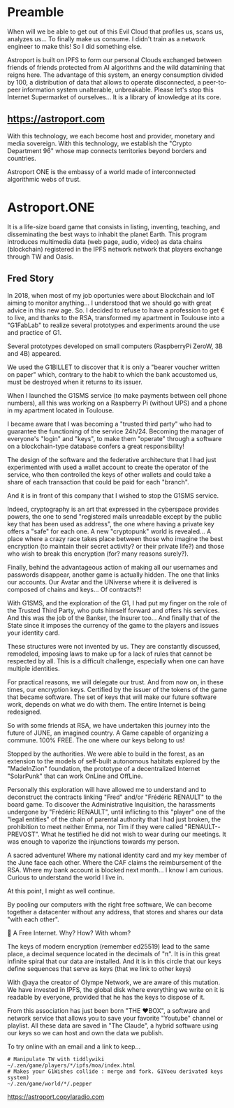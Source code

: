 # Preamble
When will we be able to get out of this Evil Cloud that profiles us, scans us, analyzes us... To finally make us consume.
I didn't train as a network engineer to make this!
So I did something else.

Astroport is built on IPFS to form our personal Clouds exchanged between friends of friends protected from AI algorithms and the wild datamining that reigns here.
The advantage of this system, an energy consumption divided by 100, a distribution of data that allows to operate disconnected, a peer-to-peer information system unalterable, unbreakable.
Please let's stop this Internet Supermarket of ourselves...
It is a library of knowledge at its core.

## https://astroport.com

With this technology, we each become host and provider, monetary and media sovereign.
With this technology, we establish the "Crypto Department 96" whose map connects territories beyond borders and countries.

Astroport ONE is the embassy of a world made of interconnected algorithmic webs of trust.

# Astroport.ONE

It is a life-size board game that consists in listing, inventing, teaching, and disseminating the best ways to inhabit the planet Earth.
This program introduces multimedia data (web page, audio, video) as data chains (blockchain) registered in the IPFS network
network that players exchange through TW and Oasis.

## Fred Story

In 2018, when most of my job oportunies were about Blockchain and IoT aiming to monitor anything... I understood that we should go with great advice in this new age. So.
I decided to refuse to have a profession to get € to live, and thanks to the RSA, transformed my apartment in Toulouse into a "G1FabLab" to realize several prototypes and experiments around the use and practice of G1.

Several prototypes developed on small computers (RaspberryPi ZeroW, 3B and 4B) appeared.

We used the G1BILLET to discover that it is only a "bearer voucher written on paper" which, contrary to the habit to which the bank accustomed us, must be destroyed when it returns to its issuer.

When I launched the G1SMS service (to make payments between cell phone numbers), all this was working on a Raspberry Pi (without UPS) and a phone in my apartment located in Toulouse.

I became aware that I was becoming a "trusted third party" who had to guarantee the functioning of the service 24h/24. Becoming the manager of everyone's "login" and "keys", to make them "operate" through a software on a blockchain-type database confers a great responsibility!

The design of the software and the federative architecture that I had just experimented with used a wallet account to create the operator of the service, who then controlled the keys of other wallets and could take a share of each transaction that could be paid for each "branch".

And it is in front of this company that I wished to stop the G1SMS service.

Indeed, cryptography is an art that expressed in the cyberspace provides powers, the one to send "registered mails unreadable except by the public key that has been used as address", the one where having a private key offers a "safe" for each one. A new "cryptopunk" world is revealed... A place where a crazy race takes place between those who imagine the best encryption (to maintain their secret activity? or their private life?) and those who wish to break this encryption (for? many reasons surely?).

Finally, behind the advantageous action of making all our usernames and passwords disappear, another game is actually hidden. The one that links our accounts. Our Avatar and the UNiverse where it is delivered is composed of chains and keys... Of contracts?!

With G1SMS, and the exploration of the G1, I had put my finger on the role of the Trusted Third Party, who puts himself forward and offers his services. And this was the job of the Banker, the Insurer too... And finally that of the State since it imposes the currency of the game to the players and issues your identity card.

These structures were not invented by us. They are constantly discussed, remodeled, imposing laws to make up for a lack of rules that cannot be respected by all. This is a difficult challenge, especially when one can have multiple identities.

For practical reasons, we will delegate our trust. And from now on, in these times, our encryption keys. Certified by the issuer of the tokens of the game that became software. The set of keys that will make our future software work, depends on what we do with them. The entire Internet is being redesigned.

So with some friends at RSA, we have undertaken this journey into the future of JUNE, an imagined country. A Game capable of organizing a commune. 100% FREE. The one where our keys belong to us!

Stopped by the authorities. We were able to build in the forest, as an extension to the models of self-built autonomous habitats explored by the "MadeInZion" foundation, the prototype of a decentralized Internet "SolarPunk" that can work OnLine and OffLine.


Personally this exploration will have allowed me to understand and to deconstruct the contracts linking "Fred" and/or "Frédéric RENAULT" to the board game. To discover the Administrative Inquisition, the harassments undergone by "Frédéric RENAULT", until inflicting to this "player" one of the "legal entities" of the chain of parental authority that I had just broken, the prohibition to meet neither Emma, nor Tim if they were called "RENAULT--PREVOST". What he testified he did not wish to wear during our meetings. It was enough to vaporize the injunctions towards my person.

A sacred adventure! Where my national identity card and my key member of the June face each other. Where the CAF claims the reimbursement of the RSA. Where my bank account is blocked next month... I know I am curious. Curious to understand the world I live in.

At this point, I might as well continue.

By pooling our computers with the right free software, We can become together a datacenter without any address, that stores and shares our data "with each other".

🥥 A Free Internet. Why? How? With whom?

The keys of modern encryption (remember ed25519) lead to the same place, a decimal sequence located in the decimals of "π". It is in this great infinite spiral that our data are installed. And it is in this circle that our keys define sequences that serve as keys (that we link to other keys)

With @aya the creator of Olympe Network, we are aware of this mutation. We have invested in IPFS, the global disk where everything we write on it is readable by everyone, provided that he has the keys to dispose of it.

From this association has just been born "THE ♥BOX", a software and network service that allows you to save your favorite "Youtube" channel or playlist. All these data are saved in "The Claude", a hybrid software using our keys so we can host and own the data we publish.

To try online with an email and a link to keep...
```
# Manipulate TW with tiddlywiki
~/.zen/game/players/*/ipfs/moa/index.html
# Makes your G1Wishes collide : merge and fork. G1Voeu derivated keys system)
~/.zen/game/world/*/.pepper
```
https://astroport.copylaradio.com
